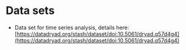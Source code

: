 # Data sets
- Data set for time series analysis, details here: [https://datadryad.org/stash/dataset/doi:10.5061/dryad.q57d4g4](https://datadryad.org/stash/dataset/doi:10.5061/dryad.q57d4g4)
